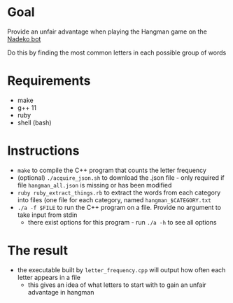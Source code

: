 # Goal
Provide an unfair advantage when playing the Hangman game on the [Nadeko bot](https://github.com/Kwoth/NadekoBot)

Do this by finding the most common letters in each possible group of words

# Requirements
- make
- g++ 11
- ruby
- shell (bash)

# Instructions
- `make` to compile the C++ program that counts the letter frequency
- (optional) `./acquire_json.sh` to download the .json file - only required if file `hangman_all.json` is missing or has been modified
- `ruby ruby_extract_things.rb` to extract the words from each category into files (one file for each category, named `hangman_$CATEGORY.txt`
- `./a -f $FILE` to run the C++ program on a file. Provide no argument to take input from stdin
	- there exist options for this program - run `./a -h` to see all options

# The result
- the executable built by `letter_frequency.cpp` will output how often each letter appears in a file
	- this gives an idea of what letters to start with to gain an unfair advantage in hangman